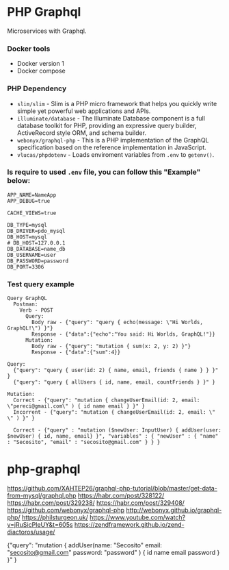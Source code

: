 # PHP Graphql

Microservices with Graphql.

### Docker tools

* Docker version 1
* Docker compose

### PHP Dependency

* `slim/slim` - Slim is a PHP micro framework that helps you quickly write simple yet powerful web applications and APIs.
* `illuminate/database` - The Illuminate Database component is a full database toolkit for PHP, providing an expressive query builder, ActiveRecord style ORM, and schema builder.
* `webonyx/graphql-php` - This is a PHP implementation of the GraphQL specification based on the reference implementation in JavaScript.
* `vlucas/phpdotenv` - Loads enviroment variables from `.env` to `getenv()`.

### Is require to used `.env` file, you can follow this "Example" below:

```
APP_NAME=NameApp
APP_DEBUG=true

CACHE_VIEWS=true

DB_TYPE=mysql
DB_DRIVER=pdo_mysql
DB_HOST=mysql
# DB_HOST=127.0.0.1
DB_DATABASE=name_db
DB_USERNAME=user
DB_PASSWORD=password
DB_PORT=3306
```

### Test query example

```
Query GraphQL
  Postman:
    Verb - POST
      Query:
        Body raw - {"query": "query { echo(message: \"Hi Worlds, GraphQL!\") }"}
        Response - {"data":{"echo":"You said: Hi Worlds, GraphQL!"}}
      Mutation:
        Body raw - {"query": "mutation { sum(x: 2, y: 2) }"}
        Response - {"data":{"sum":4}}

Query:
  {"query": "query { user(id: 2) { name, email, friends { name } } }" }
  {"query": "query { allUsers { id, name, email, countFriends } }" }

Mutation:
  Correct - {"query": "mutation { changeUserEmail(id: 2, email: \"pereci@gmail.com\" ) { id name email } }" }
  Incorrent - {"query": "mutation { changeUserEmail(id: 2, email: \" \" ) }" }

  Correct - {"query" : "mutation ($newUser: InputUser) { addUser(user: $newUser) { id, name, email} }", "variables" : { "newUser" : { "name" : "Secosito", "email" : "secosito@gmail.com" } } }
```
# php-graphql
https://github.com/XAHTEP26/graphql-php-tutorial/blob/master/get-data-from-mysql/graphql.php
https://habr.com/post/328122/
https://habr.com/post/329238/
https://habr.com/post/329408/
https://github.com/webonyx/graphql-php
http://webonyx.github.io/graphql-php/
https://philsturgeon.uk/
https://www.youtube.com/watch?v=jRuSicPIeUY&t=605s
https://zendframework.github.io/zend-diactoros/usage/


{"query": "mutation { addUser(name: \"Secosito\" email: \"secosito@gmail.com\" password: \"password\" ) { id name email password } }" }